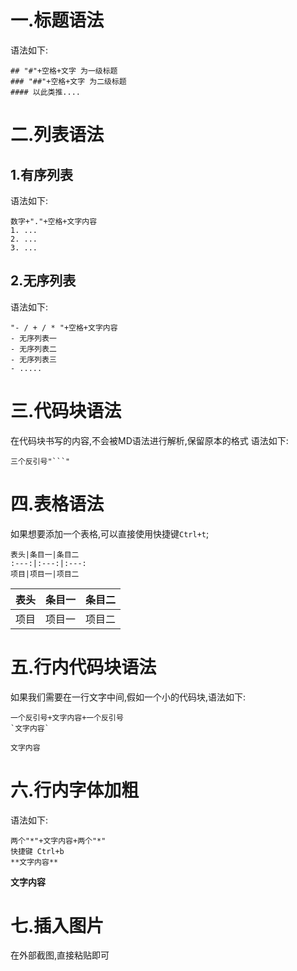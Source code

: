 # 一.标题语法
语法如下:
```
## "#"+空格+文字 为一级标题
### "##"+空格+文字 为二级标题
#### 以此类推....
```


# 二.列表语法

## 1.有序列表
语法如下:
```
数字+"."+空格+文字内容
1. ...
2. ...
3. ...
```
## 2.无序列表
语法如下:
```
"- / + / * "+空格+文字内容
- 无序列表一
- 无序列表二
- 无序列表三
- .....
```

# 三.代码块语法

在代码块书写的内容,不会被MD语法进行解析,保留原本的格式
语法如下:
```
三个反引号"```"
```

# 四.表格语法

如果想要添加一个表格,可以直接使用快捷键`Ctrl+t`;

```
表头|条目一|条目二
:---:|:---:|:---:
项目|项目一|项目二
```

表头|条目一|条目二
:---:|:---:|:---:
项目|项目一|项目二

# 五.行内代码块语法

如果我们需要在一行文字中间,假如一个小的代码块,语法如下:
```
一个反引号+文字内容+一个反引号
`文字内容`
```
`文字内容`

# 六.行内字体加粗

语法如下:
```
两个"*"+文字内容+两个"*"
快捷键 Ctrl+b
**文字内容**
```
**文字内容**

# 七.插入图片

在外部截图,直接粘贴即可


